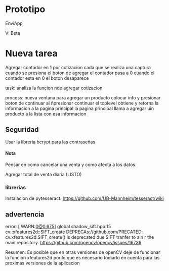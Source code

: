 # Prototipo

EnviApp

V: Beta

# Nueva tarea
Agregar contador en 1 por cotizacion cada que se realiza una captura
cuando se presiona el boton de agregar el contador pasa a 0
cuando el contador esta en 0 el boton desaparece

task:
analiza la funcion nde agregar cotizacion

process: 
nueva ventana para agregar un producto
colocar info y presionar boton  de continuar
al ñpresionar continuar el toplevel obtiene y retorna la informacion a la pagina principal
la pagina principal llama a agregar uin producto a la lista con esa informacion

## Seguridad 
Usar la libreria bcrypt para las contraseñas

#### Nota
Pensar en como cancelar una venta y como afecta a los datos.

Agregar total de venta diaria   (LISTO)

### librerias

Instalación de pytesseract: https://github.com/UB-Mannheim/tesseract/wiki

## advertencia

error: [ WARN:0@0.675] global shadow_sift.hpp:15 cv::xfeatures2d::SIFT_create DEPRECAs://github.com/PRECATED: cv.xfeatures2d.SIFT_create() is deprecated due SIFT tranfer to ain r
the main repository. https://github.com/opencv/opencv/issues/16736 

Resumen: Es posible que en otras versiones de openCV deje de funcionar la funcion xfeatures2d por lo que es necesario tomarlo en cuenta para las proximas versiones de la aplicacion